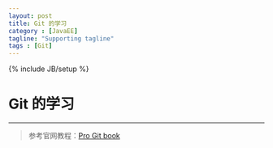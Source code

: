 ```yaml
---
layout: post
title: Git 的学习
category : [JavaEE]
tagline: "Supporting tagline"
tags : [Git]
---
```

{% include JB/setup %}
# Git 的学习
---

> 参考官网教程：[Pro Git book ](https://git-scm.com/book/zh/v2)

<!--break-->
